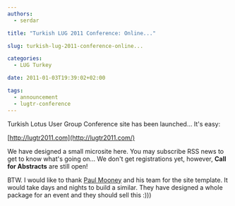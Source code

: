 ```yaml
---
authors:
  - serdar

title: "Turkish LUG 2011 Conference: Online..."

slug: turkish-lug-2011-conference-online...

categories:
  - LUG Turkey

date: 2011-01-03T19:39:02+02:00

tags:
  - announcement
  - lugtr-conference
---
```


Turkish Lotus User Group Conference site has been launched... It's easy:

[http://lugtr2011.com](http://lugtr2011.com/)
<!-- more -->
We have designed a small microsite here. You may subscribe RSS news to get to know what's going on... We don't get registrations yet, however, **Call for Abstracts** are still open!

BTW. I would like to thank [Paul Mooney](http://www.pmooney.net/) and his team for the site template. It would take days and nights to build a similar. They have designed a whole package for an event and they should sell this :)))
